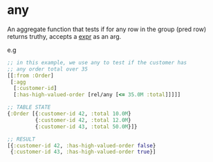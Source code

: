 # any

An aggregate function that tests if for any row in the group (pred row) returns truthy, accepts a [expr](expr.md) as an arg.

e.g 

```clojure 
;; in this example, we use any to test if the customer has 
;; any order total over 35
[[:from :Order]
 [:agg
  [:customer-id]
  [:has-high-valued-order [rel/any [<= 35.0M :total]]]]]

;; TABLE STATE
{:Order [{:customer-id 42, :total 10.0M}
         {:customer-id 42, :total 12.0M}
         {:customer-id 43, :total 50.0M}]}

;; RESULT
[{:customer-id 42, :has-high-valued-order false}
 {:customer-id 43, :has-high-valued-order true}]
```